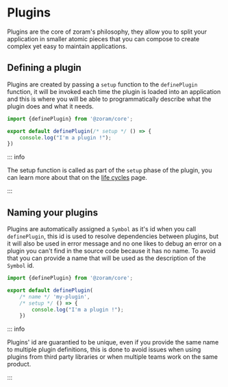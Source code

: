 # Plugins

Plugins are the core of zoram's philosophy, they allow you to split your
application in smaller atomic pieces that you can compose to create complex yet
easy to maintain applications.

## Defining a plugin

Plugins are created by passing a `setup` function to the `definePlugin`
function, it will be invoked each time the plugin is loaded into an application
and this is where you will be able to programmatically describe what the plugin
does and what it needs.

```js
import {definePlugin} from '@zoram/core';

export default definePlugin(/* setup */ () => {
	console.log("I'm a plugin !");
})
```

::: info

The setup function is called as part of the `setup` phase of the plugin, you can
learn more about that on the [life cycles](/guide/plugins-in-depth/life-cycle)
page.

:::

## Naming your plugins

Plugins are automatically assigned a `Symbol` as it's id when you call
`definePlugin`, this id is used to resolve dependencies between plugins, but it
will also be used in error message and no one likes to debug an error on a
plugin you can't find in the source code because it has no name. To avoid that
you can provide a name that will be used as the description of the `Symbol`
id.

```js {4}
import {definePlugin} from '@zoram/core';

export default definePlugin(
	/* name */ 'my-plugin',
	/* setup */ () => {
		console.log("I'm a plugin !");
	})
```

::: info

Plugins' id are guarantied to be unique, even if you provide the same name to
multiple plugin definitions, this is done to avoid issues when using plugins
from third party libraries or when multiple teams work on the same product.

:::